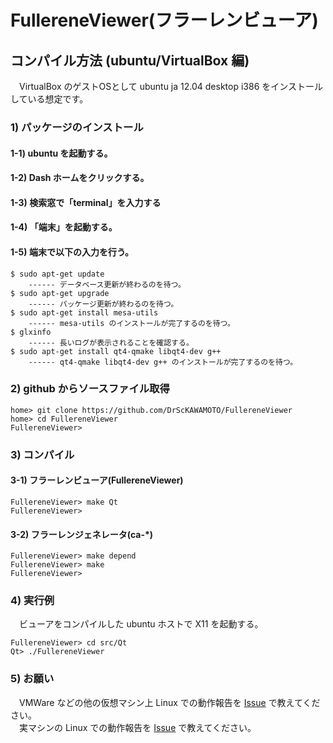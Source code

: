 # FullereneViewer(フラーレンビューア)
## コンパイル方法 (ubuntu/VirtualBox 編)
　VirtualBox のゲストOSとして ubuntu ja 12.04 desktop i386 をインストールしている想定です。

### 1) パッケージのインストール
#### 1-1) ubuntu を起動する。
#### 1-2) Dash ホームをクリックする。
#### 1-3) 検索窓で「terminal」を入力する
#### 1-4) 「端末」を起動する。
#### 1-5) 端末で以下の入力を行う。
    $ sudo apt-get update
        ------ データベース更新が終わるのを待つ。
    $ sudo apt-get upgrade
        ------ パッケージ更新が終わるのを待つ。
    $ sudo apt-get install mesa-utils
        ------ mesa-utils のインストールが完了するのを待つ。
    $ glxinfo
        ------ 長いログが表示されることを確認する。
    $ sudo apt-get install qt4-qmake libqt4-dev g++
        ------ qt4-qmake libqt4-dev g++ のインストールが完了するのを待つ。

### 2) github からソースファイル取得
    home> git clone https://github.com/DrScKAWAMOTO/FullereneViewer
    home> cd FullereneViewer
    FullereneViewer> 

### 3) コンパイル
#### 3-1) フラーレンビューア(FullereneViewer)
    FullereneViewer> make Qt
    FullereneViewer> 

#### 3-2) フラーレンジェネレータ(ca-*)
    FullereneViewer> make depend
    FullereneViewer> make
    FullereneViewer> 

### 4) 実行例
　ビューアをコンパイルした ubuntu ホストで X11 を起動する。

    FullereneViewer> cd src/Qt
    Qt> ./FullereneViewer

### 5) お願い
　VMWare などの他の仮想マシン上 Linux での動作報告を [Issue](https://github.com/DrScKAWAMOTO/FullereneViewer/issues) で教えてください。  
　実マシンの Linux での動作報告を [Issue](https://github.com/DrScKAWAMOTO/FullereneViewer/issues) で教えてください。
